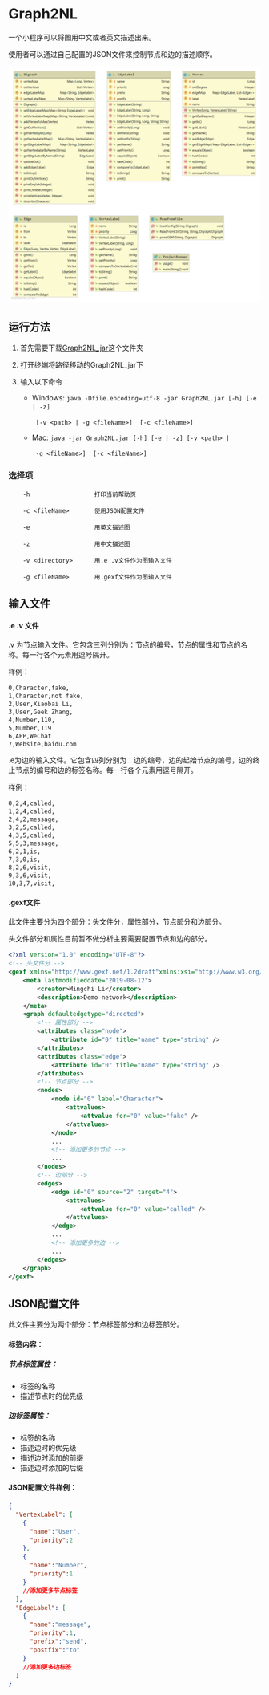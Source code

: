 

# Graph2NL

一个小程序可以将图用中文或者英文描述出来。

使用者可以通过自己配置的JSON文件来控制节点和边的描述顺序。

![](diagrams/uml.png)

## 运行方法
1. 首先需要下载[Graph2NL_jar](https://github.com/LMCNN/Graph2NL/tree/master/classes/artifacts/Graph2NL_jar)这个文件夹

2. 打开终端将路径移动的Graph2NL_jar下

3. 输入以下命令：

   - Windows:  `java -Dfile.encoding=utf-8 -jar Graph2NL.jar [-h] [-e | -z]`

     ` [-v <path> | -g <fileName>]  [-c <fileName>]`

   - Mac:      `java -jar Graph2NL.jar [-h] [-e | -z] [-v <path> |`

     ` -g <fileName>]  [-c <fileName>]`

### 选择项

        -h                  打印当前帮助页
    
        -c <fileName>       使用JSON配置文件
    
        -e                  用英文描述图
    
        -z                  用中文描述图
    
        -v <directory>      用.e .v文件作为图输入文件
    
        -g <fileName>       用.gexf文件作为图输入文件


## 输入文件

#### .e .v 文件

.v 为节点输入文件。它包含三列分别为：节点的编号，节点的属性和节点的名称。每一行各个元素用逗号隔开。

样例：

```
0,Character,fake,
1,Character,not fake,
2,User,Xiaobai Li,
3,User,Geek Zhang,
4,Number,110,
5,Number,119
6,APP,WeChat
7,Website,baidu.com

```

.e为边的输入文件。它包含四列分别为：边的编号，边的起始节点的编号，边的终止节点的编号和边的标签名称。每一行各个元素用逗号隔开。

样例：

```
0,2,4,called,
1,2,4,called,
2,4,2,message,
3,2,5,called,
4,3,5,called,
5,5,3,message,
6,2,1,is,
7,3,0,is,
8,2,6,visit,
9,3,6,visit,
10,3,7,visit,

```

#### .gexf文件

此文件主要分为四个部分：头文件分，属性部分，节点部分和边部分。

头文件部分和属性目前暂不做分析主要需要配置节点和边的部分。

```xml
<?xml version="1.0" encoding="UTF-8"?>
<!-- 头文件分 -->
<gexf xmlns="http://www.gexf.net/1.2draft"xmlns:xsi="http://www.w3.org/2001/XMLSchemainstance" xsi:schemaLocation="http://www.gexf.net/1.2drafthttp://www.gexf.net/1.2draft/gexf.xsd" version="1.2">
    <meta lastmodifieddate="2019-08-12">
        <creator>Mingchi Li</creator>
        <description>Demo network</description>
    </meta>
    <graph defaultedgetype="directed">
        <!-- 属性部分 -->
        <attributes class="node">
        	<attribute id="0" title="name" type="string" />
        </attributes>
        <attributes class="edge">
        	<attribute id="0" title="name" type="string" />
        </attributes>
    	<!-- 节点部分 -->
        <nodes>
            <node id="0" label="Character">
                <attvalues>
                    <attvalue for="0" value="fake" />
                </attvalues>
            </node>
            ...
            <!-- 添加更多的节点 -->
            ...
        </nodes>
        <!-- 边部分 -->
    	<edges>
            <edge id="0" source="2" target="4">
                <attvalues>
                	<attvalue for="0" value="called" />
                </attvalues>
            </edge>
        	...
            <!-- 添加更多的边 -->
            ...
        </edges>
    </graph>
</gexf>
```

## JSON配置文件

此文件主要分为两个部分：节点标签部分和边标签部分。

#### 标签内容：

##### 节点标签属性：

- 标签的名称
- 描述节点时的优先级

##### 边标签属性：

- 标签的名称
- 描述边时的优先级
- 描述边时添加的前缀
- 描述边时添加的后缀

#### JSON配置文件样例：

```json
{
  "VertexLabel": [
    {
      "name":"User",
      "priority":2
    },
    {
      "name":"Number",
      "priority":1
    }
    //添加更多节点标签
  ],
  "EdgeLabel": [
    {
      "name":"message",
      "priority":1,
      "prefix":"send",
      "postfix":"to"
    }
    //添加更多边标签
  ]
}
```

